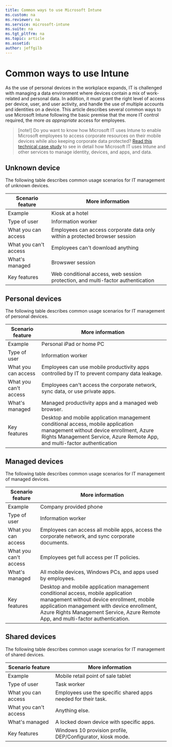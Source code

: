 ```yaml
---
title: Common ways to use Microsoft Intune
ms.custom: na
ms.reviewer: na
ms.service: microsoft-intune
ms.suite: na
ms.tgt_pltfrm: na
ms.topic: article
ms.assetid:
author: jeffgilb
---
```

# Common ways to use Intune

As the use of personal devices in the workplace expands, IT is challenged with managing a data environment where devices contain a mix of work-related and personal data. In addition, it must grant the right level of access per device, user, and user activity, and handle the use of multiple accounts and identities on a device. This article describes several common ways to use Microsoft Intune following the basic premise that the more IT control required, the more *as appropriate* access for employees.

>[note!]
>Do you want to know how Microsoft IT uses Intune to enable Microsoft employees to access corporate resources on their mobile devices while also keeping corporate data protected? [Read this technical case study](https://www.microsoft.com/itshowcase/Article/Content/588) to see in detail how Microsoft IT uses Intune and other services to manage identity, devices, and apps, and data.  

## Unknown device
The following table describes common usage scenarios for IT management of unknown devices.

Scenario feature|More information|
|---------------|----------------|
|Example|Kiosk at a hotel|
|Type of user|Information worker|
|What you can access|Employees can access corporate data only within a protected browser session|
|What you can't access|Employees can't download anything
|What's managed|Browswer session|
|Key features|Web conditional access, web session protection, and multi-factor authentication|

## Personal devices
The following table describes common usage scenarios for IT management of personal devices.

Scenario feature|More information|
|---------------|----------------|
|Example|Personal iPad or home PC|
|Type of user|Information worker|
|What you can access|Employees can use mobile productivity apps controlled by IT to prevent company data leakage.|
|What you can't access|Employees can't access the corporate network, sync data, or use private apps.|
|What's managed|Managed productivity apps and a managed web browser.|
|Key features|Desktop and mobile application management conditional access, mobile application management without device enrollment, Azure Rights Management Service, Azure Remote App, and multi-factor authentication|

## Managed devices
The following table describes common usage scenarios for IT management of managed devices.

Scenario feature|More information|
|---------------|----------------|
|Example|Company provided phone|
|Type of user|Information worker|
|What you can access|Employees can access all mobile apps, access the corporate network, and sync corporate documents.|
|What you can't access|Employees get full access per IT policies.|
|What's managed|All mobile devices, Windows PCs, and apps used by employees.|
|Key features|Desktop and mobile application management conditional access, mobile application management without device enrollment, mobile application management with device enrollment, Azure Rights Management Service, Azure Remote App, and multi-factor authentication.|

## Shared devices
The following table describes common usage scenarios for IT management of shared devices.

Scenario feature|More information|
|---------------|----------------|
|Example|Mobile retail point of sale tablet|
|Type of user|Task worker|
|What you can access|Employees use the specific shared apps needed for their task.|
|What you can't access|Anything else.|
|What's managed|A locked down device with specific apps.|
|Key features|Windows 10 provision profile, DEP/Configurator, kiosk mode.|
